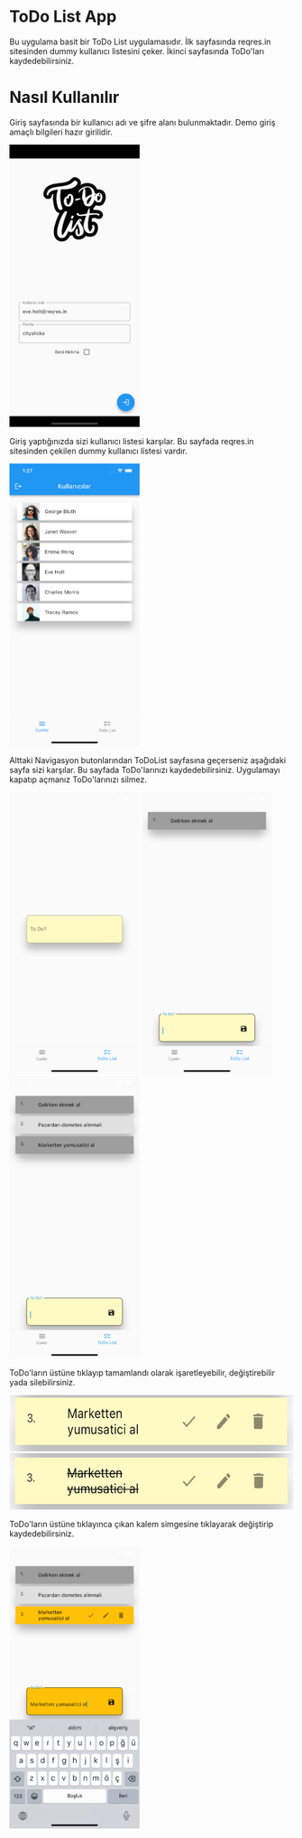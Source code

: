 # ToDo List App

Bu uygulama basit bir ToDo List uygulamasıdır. İlk sayfasında reqres.in sitesinden dummy kullanıcı listesini çeker. İkinci sayfasında ToDo'ları kaydedebilirsiniz.


# Nasıl Kullanılır

Giriş sayfasında bir kullanıcı adı ve şifre alanı bulunmaktadır. 
Demo giriş amaçlı bilgileri hazır girilidir.

<img src="assets/loginview.png" alt="Proje logosu" width="231" height="500">

Giriş yaptığınızda sizi kullanıcı listesi karşılar. 
Bu sayfada reqres.in sitesinden çekilen dummy kullanıcı listesi vardır.

<img src="assets/userscreen.png" alt="Proje logosu" width="231" height="500">

Alttaki Navigasyon butonlarından ToDoList sayfasına geçerseniz aşağıdaki sayfa sizi karşılar.
Bu sayfada ToDo'larınızı kaydedebilirsiniz. Uygulamayı kapatıp açmanız ToDo'larınızı silmez.

<img src="assets/todoscreen1.png" alt="Proje logosu" width="231" height="500">

<img src="assets/todoscreen2.png" alt="Proje logosu" width="231" height="500">

<img src="assets/todoscreen3.png" alt="Proje logosu" width="231" height="500">

ToDo'ların üstüne tıklayıp tamamlandı olarak işaretleyebilir, değiştirebilir yada silebilirsiniz.

<img src="assets/todoscreen4.png" alt="Proje logosu" width="562" height="100">

<img src="assets/todoscreen5.png" alt="Proje logosu" width="562" height="100">


ToDo'ların üstüne tıklayınca çıkan kalem simgesine tıklayarak değiştirip kaydedebilirsiniz.

<img src="assets/todoscreen6.png" alt="Proje logosu" width="231" height="500">
